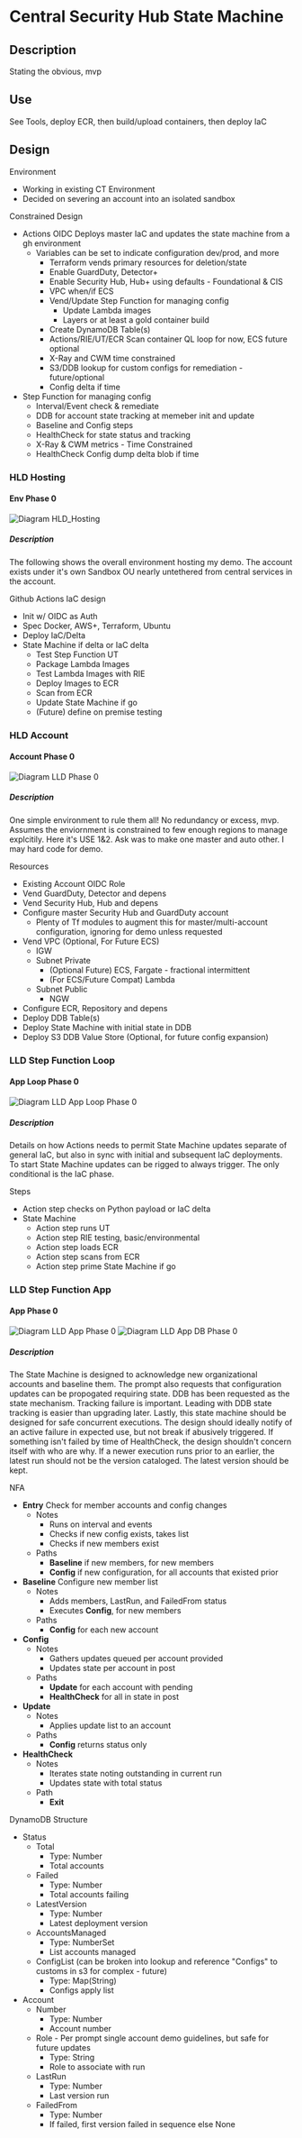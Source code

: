 # Central Security Hub State Machine

## Description

Stating the obvious, mvp

## Use

See Tools, deploy ECR, then build/upload containers, then deploy IaC

## Design

Environment
- Working in existing CT Environment
- Decided on severing an account into an isolated sandbox

Constrained Design
- Actions OIDC Deploys master IaC and updates the state machine from a gh environment
  - Variables can be set to indicate configuration dev/prod, and more
	- Terraform vends primary resources for deletion/state
    - Enable GuardDuty, Detector+
    - Enable Security Hub, Hub+ using defaults - Foundational & CIS
    - VPC when/if ECS
    - Vend/Update Step Function for managing config
      - Update Lambda images
      - Layers or at least a gold container build
    - Create DynamoDB Table(s)
    - Actions/RIE/UT/ECR Scan container QL loop for now, ECS future optional
    - X-Ray and CWM time constrained
    - S3/DDB lookup for custom configs for remediation - future/optional
    - Config delta if time
- Step Function for managing config
  - Interval/Event check & remediate
  - DDB for account state tracking at memeber init and update
  - Baseline and Config steps 
  - HealthCheck for state status and tracking
  - X-Ray & CWM metrics - Time Constrained
  - HealthCheck Config dump delta blob if time

### HLD Hosting
#### Env Phase 0
![Diagram HLD_Hosting](/assets/hld_hosting.jpg?raw=true "Diagram HLD Hosting")
##### Description
The following shows the overall environment hosting my demo. The account exists under it's own Sandbox OU nearly untethered from central services in the account.

Github Actions IaC design
- Init w/ OIDC as Auth
- Spec Docker, AWS+, Terraform, Ubuntu
- Deploy IaC/Delta
- State Machine if delta or IaC delta
  - Test Step Function UT
  - Package Lambda Images
  - Test Lambda Images with RIE
  - Deploy Images to ECR
  - Scan from ECR
  - Update State Machine if go
  - (Future) define on premise testing

### HLD Account
#### Account Phase 0
![Diagram LLD Phase 0](/assets/hld_account.jpg?raw=true "Diagram HLD Account")
##### Description
One simple environment to rule them all! No redundancy or excess, mvp. Assumes the enviornment is constrained to few enough regions to manage explcitily. Here it's USE 1&2. Ask was to make one master and auto other. I may hard code for demo.

Resources
- Existing Account OIDC Role
- Vend GuardDuty, Detector and depens
- Vend Security Hub, Hub and depens
- Configure master Security Hub and GuardDuty account
  - Plenty of Tf modules to augment this for master/multi-account configuration, ignoring for demo unless requested
- Vend VPC (Optional, For Future ECS)
  - IGW
  - Subnet Private
    - (Optional Future) ECS, Fargate - fractional intermittent
    - (For ECS/Future Compat) Lambda  
  - Subnet Public
    - NGW
- Configure ECR, Repository and depens
- Deploy DDB Table(s)
- Deploy State Machine with initial state in DDB
- Deploy S3 DDB Value Store (Optional, for future config expansion) 

### LLD Step Function Loop
#### App Loop Phase 0
![Diagram LLD App Loop Phase 0](/assets/lld_step_func_loop.jpg?raw=true "Diagram LLD Step Function Loop Phase 0")
##### Description
Details on how Actions needs to permit State Machine updates separate of general IaC, but also in sync with initial and subsequent IaC deployments. To start State Machine updates can be rigged to always trigger. The only conditional is the IaC phase.

Steps
- Action step checks on Python payload or IaC delta 
- State Machine
  - Action step runs UT
  - Action step RIE testing, basic/environmental
  - Action step loads ECR
  - Action step scans from ECR
  - Action step prime State Machine if go

### LLD Step Function App
#### App Phase 0
![Diagram LLD App Phase 0](/assets/lld_step_func.jpg?raw=true "Diagram LLD Step Function Phase 0")
![Diagram LLD App DB Phase 0](/assets/lld_step_func_ddb.jpg?raw=true "Diagram LLD Step Function DDB Phase 0")
##### Description
The State Machine is designed to acknowledge new organizational accounts and baseline them. The prompt also requests that configuration updates can be propogated requiring state. DDB has been requested as the state mechanism. Tracking failure is important. Leading with DDB state tracking is easier than upgrading later. Lastly, this state machine should be designed for safe concurrent executions. The design should ideally notify of an active failure in expected use, but not break if abusively triggered. If something isn't failed by time of HealthCheck, the design shouldn't concern itself with who are why. If a newer execution runs prior to an earlier, the latest run should not be the version cataloged. The latest version should be kept.

NFA
- **Entry** Check for member accounts and config changes
  - Notes
    - Runs on interval and events
    - Checks if new config exists, takes list
    - Checks if new members exist
  - Paths
    - **Baseline** if new members, for new members
    - **Config** if new configuration, for all accounts that existed prior
- **Baseline** Configure new member list
  - Notes
    - Adds members, LastRun, and FailedFrom status
    - Executes **Config**, for new members
  - Paths
    - **Config** for each new account
- **Config**
  - Notes
    - Gathers updates queued per account provided
    - Updates state per account in post
  - Paths
    - **Update** for each account with pending
    - **HealthCheck** for all in state in post
- **Update**
  - Notes
    - Applies update list to an account
  - Paths
    - **Config** returns status only
- **HealthCheck**
  - Notes
    - Iterates state noting outstanding in current run 
    - Updates state with total status
  - Path
    - **Exit**

DynamoDB Structure
- Status
  - Total
    - Type: Number
    - Total accounts
  - Failed
    - Type: Number
    - Total accounts failing
  - LatestVersion
    - Type: Number
    - Latest deployment version
  - AccountsManaged
    - Type: NumberSet
    - List accounts managed
  - ConfigList (can be broken into lookup and reference "Configs" to customs in s3 for complex - future)
    - Type: Map(String)
    - Configs apply list
- Account
  - Number
    - Type: Number
    - Account number
  - Role - Per prompt single account demo guidelines, but safe for future updates
    - Type: String 
    - Role to associate with run
  - LastRun
    - Type: Number
    - Last version run
  - FailedFrom
    - Type: Number
    - If failed, first version failed in sequence else None
